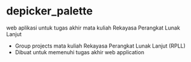 # depicker_palette
web aplikasi untuk tugas akhir mata kuliah Rekayasa Perangkat Lunak Lanjut

- Group projects mata kuliah Rekayasa Perangkat Lunak Lanjut (RPLL) 
- Dibuat untuk memenuhi tugas akhir web application
